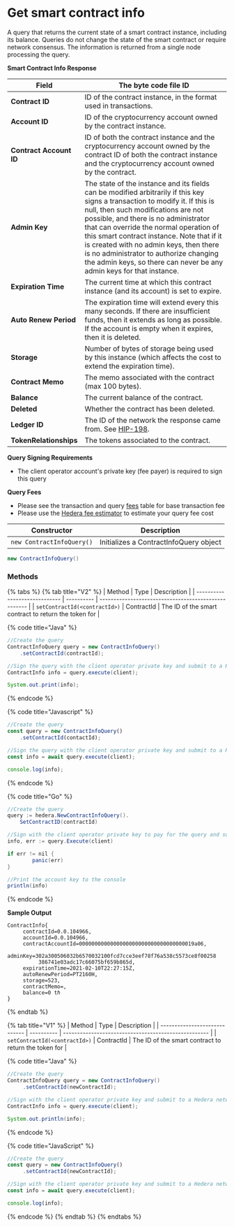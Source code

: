# Get smart contract info

A query that returns the current state of a smart contract instance, including its balance. Queries do not change the state of the smart contract or require network consensus. The information is returned from a single node processing the query.

**Smart Contract Info Response**

| **Field**               | The byte code file ID                                                                                                                                                                                                                                                                                                                                                                                                                                           |
| ----------------------- | --------------------------------------------------------------------------------------------------------------------------------------------------------------------------------------------------------------------------------------------------------------------------------------------------------------------------------------------------------------------------------------------------------------------------------------------------------------- |
| **Contract ID**         | ID of the contract instance, in the format used in transactions.                                                                                                                                                                                                                                                                                                                                                                                                |
| **Account ID**          | ID of the cryptocurrency account owned by the contract instance.                                                                                                                                                                                                                                                                                                                                                                                                |
| **Contract Account ID** | ID of both the contract instance and the cryptocurrency account owned by the contract ID of both the contract instance and the cryptocurrency account owned by the contract.                                                                                                                                                                                                                                                                                    |
| **Admin Key**           | The state of the instance and its fields can be modified arbitrarily if this key signs a transaction to modify it. If this is null, then such modifications are not possible, and there is no administrator that can override the normal operation of this smart contract instance. Note that if it is created with no admin keys, then there is no administrator to authorize changing the admin keys, so there can never be any admin keys for that instance. |
| **Expiration Time**     | The current time at which this contract instance (and its account) is set to expire.                                                                                                                                                                                                                                                                                                                                                                            |
| **Auto Renew Period**   | The expiration time will extend every this many seconds. If there are insufficient funds, then it extends as long as possible. If the account is empty when it expires, then it is deleted.                                                                                                                                                                                                                                                                     |
| **Storage**             | Number of bytes of storage being used by this instance (which affects the cost to extend the expiration time).                                                                                                                                                                                                                                                                                                                                                  |
| **Contract Memo**       | The memo associated with the contract (max 100 bytes).                                                                                                                                                                                                                                                                                                                                                                                                          |
| **Balance**             | The current balance of the contract.                                                                                                                                                                                                                                                                                                                                                                                                                            |
| **Deleted**             | Whether the contract has been deleted.                                                                                                                                                                                                                                                                                                                                                                                                                          |
| **Ledger ID**           | The ID of the network the response came from. See [HIP-198](https://hips.hedera.com/hip/hip-198).                                                                                                                                                                                                                                                                                                                                                               |
| **TokenRelationships**  | The tokens associated to the contract.                                                                                                                                                                                                                                                                                                                                                                                                                          |

**Query Signing Requirements**

* The client operator account's private key (fee payer) is required to sign this query

**Query Fees**

* Please see the transaction and query [fees](../../../mainnet/fees/#transaction-and-query-fees) table for base transaction fee
* Please use the [Hedera fee estimator](https://hedera.com/fees) to estimate your query fee cost

| Constructor               | Description                            |
| ------------------------- | -------------------------------------- |
| `new ContractInfoQuery()` | Initializes a ContractInfoQuery object |

```java
new ContractInfoQuery()
```

### Methods

{% tabs %}
{% tab title="V2" %}
| Method                        | Type       | Description                                          |
| ----------------------------- | ---------- | ---------------------------------------------------- |
| `setContractId(<contractId>)` | ContractId | The ID of the smart contract to return the token for |

{% code title="Java" %}
```java
//Create the query
ContractInfoQuery query = new ContractInfoQuery()
    .setContractId(contractId);

//Sign the query with the client operator private key and submit to a Hedera network
ContractInfo info = query.execute(client);

System.out.print(info);
```
{% endcode %}

{% code title="Javascript" %}
```javascript
//Create the query
const query = new ContractInfoQuery()
    .setContractId(contactId);

//Sign the query with the client operator private key and submit to a Hedera network
const info = await query.execute(client);

console.log(info);
```
{% endcode %}

{% code title="Go" %}
```java
//Create the query
query := hedera.NewContractInfoQuery().
    SetContractID(contractId)

//Sign with the client operator private key to pay for the query and submit the query to a Hedera network
info, err := query.Execute(client)

if err != nil {
		panic(err)
}

//Print the account key to the console
println(info)
```
{% endcode %}

**Sample Output**

```
ContractInfo{
     contractId=0.0.104966, 
     accountId=0.0.104966, 
     contractAccountId=0000000000000000000000000000000000019a06,    
     adminKey=302a300506032b6570032100fcd7cce3eef78f76a538c5573ce8f00258 
          386741e03adc17c66075bf659b865d, 
     expirationTime=2021-02-10T22:27:15Z,    
     autoRenewPeriod=PT2160H, 
     storage=523, 
     contractMemo=, 
     balance=0 tℏ
}
```
{% endtab %}

{% tab title="V1" %}
| Method                        | Type       | Description                                          |
| ----------------------------- | ---------- | ---------------------------------------------------- |
| `setContractId(<contractId>)` | ContractId | The ID of the smart contract to return the token for |

{% code title="Java" %}
```java
//Create the query
ContractInfoQuery query = new ContractInfoQuery()
     .setContractId(newContractId);

//Sign with the client operator private key and submit to a Hedera network
ContractInfo info = query.execute(client);

System.out.println(info);
```
{% endcode %}

{% code title="JavaScript" %}
```javascript
//Create the query
const query = new ContractInfoQuery()
     .setContractId(newContractId);

//Sign with the client operator private key and submit to a Hedera network
const info = await query.execute(client);

console.log(info);
```
{% endcode %}
{% endtab %}
{% endtabs %}

